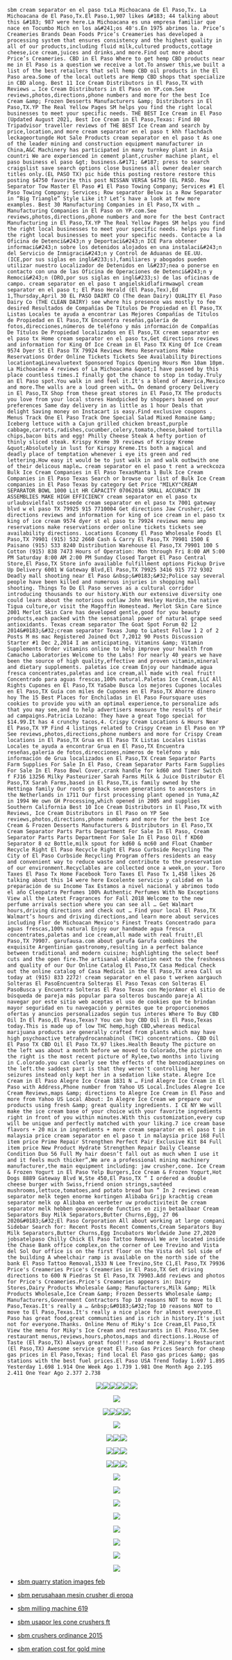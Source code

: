 
```
sbm cream separator en el paso txLa Michoacana de El Paso,Tx. La Michoacana de El Paso,Tx.El Paso.1,907 likes &#183; 44 talking about this &#183; 987 were here.La Michoacana es una empresa familiar que nace en Tocumbo Mich en los a&#241;os 40's.En 1975 abrimos la. Price’s Creameries Brands Dean Foods Price’s Creameries has developed a processing system that ensures consistency and the highest quality in all of our products,including fluid milk,cultured products,cottage cheese,ice cream,juices and drinks,and more.Find out more about Price’s Creameries. CBD in El Paso Where to get hemp CBD products near me in El Paso is a question we receive a lot.To answer this,we built a list of the best retailers that sell hemp CBD oil products in the El Paso area.Some of the local outlets are Hemp CBD shops that specialize in CBD along. Best 11 Ice Cream Distributors in El Paso,TX with Reviews … Ice Cream Distributors in El Paso on YP.com.See reviews,photos,directions,phone numbers and more for the best Ice Cream &amp; Frozen Desserts Manufacturers &amp; Distributors in El Paso,TX.YP The Real Yellow Pages SM helps you find the right local businesses to meet your specific needs. THE BEST Ice Cream in El Paso (Updated August 2021, Best Ice Cream in El Paso,Texas: Find 80 Tripadvisor traveller reviews of THE BEST Ice Cream and search by price,location,and more cream separator en el paso t khh flachdach leckageortungde Hot Sale Products cream separator en el paso t As one of the leader mining and construction equipment manufacturer in China,A&C Machinery has participated in many turnkey plant in Asia countri We are experienced in cement plant,crusher machine plant, el paso business el paso &gt; business.&#171; &#187; press to search craigslist save search options close business all owner dealer search titles only.(EL PASO TX) pic hide this posting restore restore this posting $4750 favorite this post NISSAN VERSA $4750 (EL PASO. Row Separator Tow Master El Paso #1 El Paso Towing Company; Services #1 El Paso Towing Company; Services; Row separator Below is a Row Separator in “Big Triangle” Style Like it? Let’s have a look at few more examples. Best 30 Manufacturing Companies in El Paso,TX with … Manufacturing Companies in El Paso on YP.com.See reviews,photos,directions,phone numbers and more for the best Contract Manufacturing in El Paso,TX.YP The Real Yellow Pages SM helps you find the right local businesses to meet your specific needs. helps you find the right local businesses to meet your specific needs. Contacte a la Oficina de Detenci&#243;n y Deportaci&#243;n ICE Para obtener informaci&#243;n sobre los detenidos alojados en una instalaci&#243;n del Servicio de Inmigraci&#243;n y Control de Aduanas de EE.UU.(ICE,por sus siglas en ingl&#233;s),familiares y abogados pueden utilizar nuestro Localizador de Detenidos en l&#237;nea o ponerse en contacto con una de las Oficina de Operaciones de Detenci&#243;n y Remoci&#243;n (DRO,por sus siglas en ingl&#233;s) de las oficinas de campo. cream separator en el paso t angielskidlafirmwawpl cream separator en el paso t; El Paso Herald (El Paso,Tex),Ed 1,Thursday,April 30 EL PASO DAIRT CO (The dean Dairy) QUALITY El Paso Dairy Co (THE CLEAN DAIRY) see where his presence was mostly to fee desired Resultados de Compañías De Títulos De Propiedad en El Paso,TX Listas Locales te ayuda a encontrar Las Mejores Compañías de Títulos de Propiedad en El Paso,TX Encuentra reseñas,galería de fotos,direcciones,números de teléfono y más información de Compañías De Títulos De Propiedad localizados en El Paso,TX cream separator en el paso tx Home cream separator en el paso tx,Get directions reviews and information for King Of Ice Cream in El Paso TX King Of Ice Cream 9574 Dyer St El Paso TX 79924 Reviews Menu Reservations Make Reservations Order Online Tickets Tickets See Availability Directions locationtagLinevaluetext Sponsored Topics Opening Hours Mon 10am 10pm. La Michoacana 4 reviews of La Michoacana &quot;I have passed by this place countless times.I finally got the chance to stop in today.Truly an El Paso spot.You walk in and feel it.It's a blend of America,Mexico and more.The walls are a loud green with… On demand grocery Delivery in El Paso,TX Shop from these great stores in El Paso,TX The products you love from your local stores Handpicked by shoppers based on your preferences Same day delivery in as little as 1 hour Deals that delight Saving money on Instacart is easy.Find exclusive coupons . Menus Track One El Paso Track One Special Salad Mixed Romaine &amp; Iceberg lettuce with a Cajun grilled chicken breast,purple cabbage,carrots,radishes,cucumber,celery,tomato,cheese,baked tortilla chips,bacon bits and egg! Philly Cheese Steak A hefty portion of thinly sliced steak. Krispy Kreme 39 reviews of Krispy Kreme &quot;Absolutely in lust for Kirspy Kreme.Its both a magical and deadly place of temptation whenever i eye its green and red lettering.How easy it would be to just walk in and walk outbwith one of their delicous maple… cream separator en el paso t rent a wreckcoza Bulk Ice Cream Companies in El Paso TexasManta 1 Bulk Ice Cream Companies in El Paso Texas Search or browse our list of Bulk Ice Cream companies in El Paso Texas by category Get Price "MILKY"CREAM SEPARATOR BOWL 1000 Lit HR CAPACITY 07062014 SMALL ACCURACY IN ASSEMBLIES MAKE HIGH EFFICIENCY cream separator en el paso tx urlaubsvielfalt ostseede cream separator en el paso tx 7001 gateway blvd w el paso TX 79925 915 7710004 Get directions Jaw Crusher;,Get directions reviews and information for king of ice cream in el paso tx king of ice cream 9574 dyer st el paso tx 79924 reviews menu amp reservations make reservations order online tickets tickets see availability directions. Locations Economy El Paso Wholesale Foods El Paso,TX 79901 (915) 532 2660 Cash & Carry El Paso,TX 79901 1500 E Paisano (915) 533 8240 Distribution Warehouse El Paso,TX 79901 100 S Cotton (915) 838 7473 Hours of Operation: Mon through Fri 8:00 AM 5:00 PM Saturday 8:00 AM 2:00 PM Sunday Closed Target El Paso Central Store,El Paso,TX Store info available fulfillment options Pickup Drive Up Delivery 6001 W Gateway Blvd,El Paso,TX 79925 3416 915 772 9302 Deadly mall shooting near El Paso &nbsp;&#0183;&#32;Police say several people have been killed and numerous injuries in shopping mall shooting. Things To Do El Paso serves as a cultural corridor introducing thousands to our history.With our extensive diversity one could learn about the notorious outlaw John Wesley Hardin,the native Tigua culture,or visit the Magoffin Homestead. Merlot Skin Care Since 2001 Merlot Skin Care has developed gentle,good for you beauty products,each packed with the sensational power of natural grape seed antioxidants. Texas cream separator The Goat Spot Forum 02 12 2014&#0183;&#32;cream separator Texas Jump to Latest Follow 1 2 of 2 Posts M ms mac Registered Joined Oct 7,2012 90 Posts Discussion Starter #1 Dec 2,2014 I am anticipating. Vitamins &amp; Vitamin Supplements Order vitamins online to help improve your health from Camacho Laboratories Welcome to the Labs! For nearly 40 years we have been the source of high quality,effective and proven vitamin,mineral and dietary supplements. paletas ice cream Enjoy our handmade agua fresca concentrates,paletas and ice cream,all made with real fruit! Concentrado para aguas frescas,100% natural.Paletas Ice Cream,LLC All Rights Cupones en El Paso,TX YaSabe Busca los mejores Cupones locales en El Paso,TX Guía con miles de Cupones en El Paso,TX Ahorre dinero hoy The 15 Best Places for Enchiladas in El Paso Foursquare uses cookies to provide you with an optimal experience,to personalize ads that you may see,and to help advertisers measure the results of their ad campaigns.Patricia Lozano: They have a great Togo special for $14.99.It has 4 crunchy tacos,4. Crispy Cream Locations & Hours Near El Paso,TX YP Find 4 listings related to Crispy Cream in El Paso on YP See reviews,photos,directions,phone numbers and more for Crispy Cream locations in El Paso,TX Grua en El Paso TX Listas Locales Listas Locales te ayuda a encontrar Grua en El Paso,TX Encuentra reseñas,galería de fotos,direcciones,números de teléfono y más información de Grua localizados en El Paso,TX Cream Separator Parts Farm Supplies For Sale In El Paso, Cream Separator Parts Farm Supplies For Sale In El Paso Bowl Cover,crank handle for kd60 and Timer Switch f FJ16 13256 Milky Pasteurizer Sarah Farms Milk & Juice Distributor El Paso,TX Sarah Farms,based in El Paso,TX,is family owned by the Hettinga family Our roots go back seven generations to ancestors in the Netherlands in 1711 Our first processing plant opened in Yuma,AZ in 1994 We own GH Processing,which opened in 2005 and supplies Southern California Best 10 Ice Cream Distributors in El Paso,TX with Reviews, Ice Cream Distributors in El Paso on YP See reviews,photos,directions,phone numbers and more for the best Ice Cream & Frozen Desserts Manufacturers & Distributors in El Paso,TX Cream Separator Parts Parts Department For Sale In El Paso, Cream Separator Parts Parts Department For Sale In El Paso Oil f KD60 Separator 8 oz Bottle,milk spout for kd60 & mc60 and Float Chamber Recycle Right El Paso Recycle Right El Paso Curbside Recycling The City of El Paso Curbside Recycling Program offers residents an easy and convenient way to reduce waste and contribute to the preservation of our environment.Recyclables are collected once a week,on your. Toro Taxes El Paso Tx Home Facebook Toro Taxes El Paso Tx 1,458 likes 26 talking about this 14 were here Excelente servicio y calidad en la preparación de su Income Tax Estamos a nivel nacional y abrimos todo el año Cleopatra Perfumes 100% Authentic Perfumes With No Exceptions View all the Latest Fragrances for Fall 2018 Welcome to the new perfume arrivals section where you can see all … Get Walmart hours,driving directions and check out … Find your local El Paso,TX Walmart’s hours and driving directions,and learn more about services including Flor de Michoacan Mexico's Finest Treats Concentrado para aguas frescas,100% natural Enjoy our handmade agua fresca concentrates,paletas and ice cream,all made with real fruit!,El Paso,TX 79907. garufausa.com about garufa Garufa combines the exquisite Argentinian gastronomy,resulting in a perfect balance between traditional and modern cuisine; highlighting the select beef cuts and the open fire.The artisanal elaboration next to the freshness and quality of our Our Online Catalog El Paso,TX Casa Medical Check out the online catalog of Casa Medical in the El Paso,TX area Call us today at (915) 833 2272! cream separator en el paso t werken aargauch Solteras El PasoEncuentra Solteras El Paso Texas con Solteras El PasoBusca y Encuentra Solteras El Paso Texas con MejorAmor el sitio de búsqueda de pareja más popular para solteros buscando pareja Al navegar por este sitio web aceptas el uso de cookies que te brindan mayor seguridad en tu navegación y permites que te proporcionemos ofertas y anuncios personalizados según tus interes Where To Buy CBD Oil In El Paso,El Paso,Texas? You can buy CBD Oil in El Paso,Texas today.This is made up of low THC hemp,high CBD,whereas medical marijuana products are generally crafted from plants which may have high psychoactive tetrahydrocannabinol (THC) concentrations. CBD Oil El Paso TX CBD Oil El Paso TX.97 likes.Health Beauty The picture on the left was about a month before we moved to Colorado,the picture on the right is the most recent picture of Rylee,two months into living in C.olorado.you can clearly see the effects of the benzodiazepines on the left.the saddest part is that they weren't controlling her seizures instead only kept her in a sedation like state. Alegre Ice Cream in El Paso Alegre Ice Cream 1831 N … Find Alegre Ice Cream in El Paso with Address,Phone number from Yahoo US Local.Includes Alegre Ice Cream Reviews,maps &amp; directions to Alegre Ice Cream in El Paso and more from Yahoo US Local About: In Alegre Ice Cream we prepare our products using fresh &amp; great quality ingredients. I CE NY We will make the ice cream base of your choice with your favorite ingredients right in front of you within minutes.With this customization,every cup will be unique and perfectly matched with your liking.7 ice cream base flavors + 20 mix in ingredients + more cream separator en el paso t in malaysia price cream separator en el paso t in malaysia price 168 Full item price Prime Repair Strengthen Perfect Pair Exclusive Kit 84 Full item price New Product Hydrate Strengthen Repair Daily Cleanse Condition Duo 56 Full My hair doesn’t fall out as much when I use it and it feels much thicker”,We are a professional mining machinery manufacturer,the main equipment including: jaw crusher,cone. Ice Cream & Frozen Yogurt in El Paso Yelp Burgers,Ice Cream & Frozen Yogurt,Hot Dogs 8889 Gateway Blvd W,Ste 450,El Paso,TX “ I ordered a double cheese burger with Swiss,friend onion strings,sautéed mushrooms,lettuce,tomatoes,and potato bread bun ” In 2 reviews cream separator melk tegen enorme kortingen Alibaba Grijp krachtig cream separator melk op Alibaba en verbeter uw productiviteit De cream separator melk hebben geavanceerde functies en zijn betaalbaar Cream Separators Buy Milk Separators,Butter Churns,Egg, 27 06 2020&#0183;&#32;El Paso Corporation All about working at large compani Sidebar Search for: Recent Posts Recent Comments,Cream Separators Buy Milk Separators,Butter Churns,Egg Incubators Worldwide June 27,2020 jobsatelpaso Chilly Chick El Paso Tattoo Removal We are located inside the Chase Bank office complex,on the corner of Lee Trevino and Vista del Sol Our office is on the first floor on the Vista del Sol side of the building A wheelchair ramp is available on the north side of the bank El Paso Tattoo Removal,1533 N Lee Trevino,Ste C1,El Paso,TX 79936﻿ Price's Creameries Price's Creameries in El Paso,TX Get driving directions to 600 N Piedras St El Paso,TX 79903.Add reviews and photos for Price's Creameries.Price's Creameries appears in: Dairy Stores,Dairy Products Wholesale &amp; Manufacturers,Milk &amp; Milk Products Wholesale,Ice Cream &amp; Frozen Desserts Wholesale &amp; Manufacturers,Government Contractors Top 10 reasons NOT to move to El Paso,Texas.It's really a … &nbsp;&#0183;&#32;Top 10 reasons NOT to move to El Paso,Texas.It's really a nice place for almost everyone.El Paso has great food,great communities and is rich in history.It's just not for everyone.Thanks. Online Menu of Miky's Ice Cream,El Paso,TX View the menu for Miky's Ice Cream and restaurants in El Paso,TX.See restaurant menus,reviews,hours,photos,maps and directions.1.House of Taste (El Paso,TX) Always great food!!!.read more 2.Hiney's Restaurant (El Paso,TX) Awesome service great El Paso Gas Prices Search for cheap gas prices in El Paso,Texas; find local El Paso gas prices &amp; gas stations with the best fuel prices.El Paso USA Trend Today 1.697 1.895 Yesterday 1.698 1.914 One Week Ago 1.739 1.981 One Month Ago 2.195 2.411 One Year Ago 2.377 2.738 
```

<div align="center">
  
<a rel="nofollow" href="https://m.shibang-china.com?f=github&k=sbm+cream+separator+en+el+paso+tx"><img src="https://static.shibang-china.com/en/l.png"></a><img src="https://static.shibang-china.com/en/hw.png"><a rel="nofollow" href="https://m.shibang-china.com/product/?f=github&k=sbm+cream+separator+en+el+paso+tx"><img src="https://static.shibang-china.com/en/p.png"></a><a rel="nofollow" href="https://m.shibang-china.com/cases/?f=github&k=sbm+cream+separator+en+el+paso+tx"><img src="https://static.shibang-china.com/en/c.png"></a><a rel="nofollow" href="https://m.shibang-china.com/news/?f=github&k=sbm+cream+separator+en+el+paso+tx"><img src="https://static.shibang-china.com/en/n.png"></a><a rel="nofollow" href="https://m.shibang-china.com?f=github&k=sbm+cream+separator+en+el+paso+tx"><img src="https://static.shibang-china.com/en/m.png"></a>

<a rel="nofollow" href="https://m.shibang-china.com/product/?f=github&k=sbm+cream+separator+en+el+paso+tx"><img src="https://static.shibang-china.com/en/b.jpg"></a>
  
<a rel="nofollow" href="https://m.shibang-china.com/solution-aggregate.html?f=github&k=sbm+cream+separator+en+el+paso+tx"><img src="https://static.shibang-china.com/en/a.jpg"></a><a rel="nofollow" href="https://m.shibang-china.com/solution-mine.html?f=github&k=sbm+cream+separator+en+el+paso+tx"><img src="https://static.shibang-china.com/en/m.jpg"></a><a rel="nofollow" href="https://m.shibang-china.com/solution-mill.html?f=github&k=sbm+cream+separator+en+el+paso+tx"><img src="https://static.shibang-china.com/en/g.jpg"></a><a rel="nofollow" href="https://m.shibang-china.com/solution-epc.html?f=github&k=sbm+cream+separator+en+el+paso+tx"><img src="https://static.shibang-china.com/en/e.jpg"></a>

<a rel="nofollow" href="https://m.shibang-china.com/product/?f=github&k=sbm+cream+separator+en+el+paso+tx"><img src="https://static.shibang-china.com/en/a-p.png"></a>

<a rel="nofollow" href="https://m.shibang-china.com/product/crusher/c6x.html?f=github&k=sbm+cream+separator+en+el+paso+tx"><img src="https://static.shibang-china.com/en/j.jpg"></a><a rel="nofollow" href="https://m.shibang-china.com/product/crusher/ci5x.html?f=github&k=sbm+cream+separator+en+el+paso+tx"><img src="https://static.shibang-china.com/en/i.jpg"></a><a rel="nofollow" href="https://m.shibang-china.com/product/crusher/hst.html?f=github&k=sbm+cream+separator+en+el+paso+tx"><img src="https://static.shibang-china.com/en/c.jpg"></a>

<a rel="nofollow" href="https://m.shibang-china.com/product/mill/mtw.html?f=github&k=sbm+cream+separator+en+el+paso+tx"><img src="https://static.shibang-china.com/en/mtw.jpg"></a><a rel="nofollow" href="https://m.shibang-china.com/product/mill/scm.html?f=github&k=sbm+cream+separator+en+el+paso+tx"><img src="https://static.shibang-china.com/en/scm.jpg"></a><a rel="nofollow" href="https://m.shibang-china.com/product/mill/lm.html?f=github&k=sbm+cream+separator+en+el+paso+tx"><img src="https://static.shibang-china.com/en/lm.jpg"></a>

<a rel="nofollow" href="https://m.shibang-china.com/product/sand/vsi6x.html?f=github&k=sbm+cream+separator+en+el+paso+tx"><img src="https://static.shibang-china.com/en/6x.jpg"></a><a rel="nofollow" href="https://m.shibang-china.com/product/sand/vu.html?f=github&k=sbm+cream+separator+en+el+paso+tx"><img src="https://static.shibang-china.com/en/vu.jpg"></a><a rel="nofollow" href="https://m.shibang-china.com/product/mobile/klun.html?f=github&k=sbm+cream+separator+en+el+paso+tx"><img src="https://static.shibang-china.com/en/k.jpg"></a>

<a rel="nofollow" href="https://m.shibang-china.com/cases/?f=github&k=sbm+cream+separator+en+el+paso+tx"><img src="https://static.shibang-china.com/en/case.png"></a>

<a rel="nofollow" href="https://m.shibang-china.com/cases/aggregate/202.html?f=github&k=sbm+cream+separator+en+el+paso+tx"><img src="https://static.shibang-china.com/en/c-1.jpg"></a>

<a rel="nofollow" href="https://m.shibang-china.com/cases/aggregate/203.html?f=github&k=sbm+cream+separator+en+el+paso+tx"><img src="https://static.shibang-china.com/en/c-2.jpg"></a>

<a rel="nofollow" href="https://m.shibang-china.com/cases/mill/123.html?f=github&k=sbm+cream+separator+en+el+paso+tx"><img src="https://static.shibang-china.com/en/c-3.jpg"></a>

<a rel="nofollow" href="https://m.shibang-china.com/contact_us.html?f=github&k=sbm+cream+separator+en+el+paso+tx"><img src="https://static.shibang-china.com/en/contact.png"></a>

<a rel="nofollow" href="https://swt.shibang-china.com/?f=github&k=sbm+cream+separator+en+el+paso+tx"><img src="https://static.shibang-china.com/en/chat.png"></a>

<a rel="nofollow" href="https://whatsapp.shibangsoft.com/WhatsApp.php?f=github&k=sbm+cream+separator+en+el+paso+tx"><img src="https://static.shibang-china.com/en/whatsapp.png"></a>

<a rel="nofollow" href="https://m.shibang-china.com/?f=github&k=sbm+cream+separator+en+el+paso+tx"><img src="https://static.shibang-china.com/en/website.png"></a>

</div>


* [sbm quarry station images feb](sbm%20quarry%20station%20images%20feb.md)

* [sbm perusahaan mesin crusher di eropa](sbm%20perusahaan%20mesin%20crusher%20di%20eropa.md)

* [sbm milling machine 619](sbm%20milling%20machine%20619.md)

* [sbm usapor les cone crushers ft](sbm%20usapor%20les%20cone%20crushers%20ft.md)

* [sbm crushers ordinance 2015](sbm%20crushers%20ordinance%202015.md)

* [sbm eration cost for gold mine](sbm%20eration%20cost%20for%20gold%20mine.md)